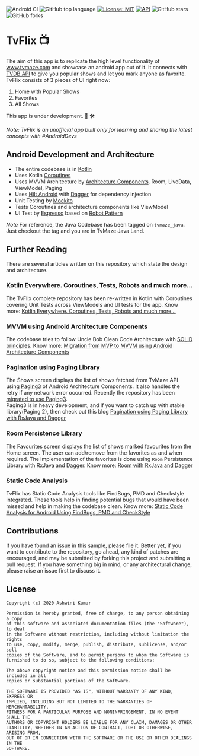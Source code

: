 ![Android CI](https://github.com/ashwini009/TvFlix/workflows/Android%20CI/badge.svg?branch=master&event=push) ![GitHub top language](https://img.shields.io/github/languages/top/ashwini009/TvFlix?style=plastic) [![License: MIT](https://img.shields.io/badge/License-MIT-yellow.svg)](https://opensource.org/licenses/MIT) [![API](https://img.shields.io/badge/API-21%2B-brightgreen.svg?style=flat)](https://android-arsenal.com/api?level=21) ![GitHub stars](https://img.shields.io/github/stars/ashwini009/TvFlix?style=social) ![GitHub forks](https://img.shields.io/github/forks/ashwini009/TvFlix?style=social)


# TvFlix :tv: 

The aim of this app is to replicate the high level functionality of www.tvmaze.com and showcase an android app out of it. 
It connects with [TVDB API](api.thetvdb.com) to give you popular shows and let you mark anyone as favorite.
TvFlix consists of 3 pieces of UI right now:
1. Home with Popular Shows
2. Favorites
3. All Shows

This app is under development. :construction_worker: :hammer_and_wrench:

*Note: TvFlix is an unofficial app built only for learning and sharing the latest concepts with #AndroidDevs*

## Android Development and Architecture

* The entire codebase is in [Kotlin](https://kotlinlang.org/)
* Uses Kotlin [Coroutines](https://kotlinlang.org/docs/reference/coroutines/coroutines-guide.html)
* Uses MVVM Architecture by [Architecture Components](https://developer.android.com/topic/libraries/architecture/). Room, LiveData, ViewModel, Paging
* Uses [Hilt Android](https://developer.android.com/training/dependency-injection/hilt-android) with [Dagger](https://dagger.dev/) for dependency injection
* Unit Testing by [Mockito](https://github.com/mockito/mockito)
* Tests Coroutines and architecture components like ViewModel
* UI Test by [Espresso](https://developer.android.com/training/testing/espresso) based on [Robot Pattern](https://academy.realm.io/posts/kau-jake-wharton-testing-robots/)

*Note* For reference, the Java Codebase has been tagged on `tvmaze_java`. Just checkout the tag and you are in TvMaze Java Land.

## Further Reading

There are several articles written on this repository which state the design and architecture. 

### Kotlin Everywhere. Coroutines, Tests, Robots and much more…

The TvFlix complete repository has been re-written in Kotlin with Coroutines covering
Unit Tests across ViewModels and UI tests for the app.
Know more:
[Kotlin Everywhere. Coroutines, Tests, Robots and much more…](https://proandroiddev.com/kotlin-everywhere-coroutines-tests-robots-and-much-more-b02030206cc9)

### MVVM using Android Architecture Components

The codebase tries to follow Uncle Bob Clean Code Architecture with [SOLID principles](https://en.wikipedia.org/wiki/SOLID).
Know more:
[Migration from MVP to MVVM using Android Architecture Components](https://medium.com/@kumarashwini/migration-from-mvp-to-mvvm-using-android-architecture-components-4bc058a1f73c)

### Pagination using Paging Library 

The Shows screen displays the list of shows fetched from TvMaze API using [Paging3](https://developer.android.com/topic/libraries/architecture/paging/v3-overview) of Android Architecture Components. It also handles the retry if any network error occurred. Recently the repository has been [migrated to use Paging3](https://github.com/reactivedroid/TvFlix/pull/14).  
Paging3 is in heavy development, and if you want to catch up with stable library(Paging 2), then check out this blog
[Pagination using Paging Library with RxJava and Dagger](https://medium.com/@kumarashwini/pagination-using-paging-library-with-rxjava-and-dagger-d9d05dbd8eac)

### Room Persistence Library

The Favourites screen displays the list of shows marked favourites from the Home screen. The user can add/remove from 
the favorites as and when required. The implementation of the favorites is done using `Room`  Persistence Library with RxJava and Dagger. 
Know more:
[Room with RxJava and Dagger](https://medium.com/@kumarashwini/room-with-rxjava-and-dagger-2722f4420651)

### Static Code Analysis

TvFlix has Static Code Analysis tools like FindBugs, PMD and Checkstyle integrated. These tools help in finding potential bugs that would have been missed and help in making the codebase clean.
Know more:
[Static Code Analysis for Android Using FindBugs, PMD and CheckStyle](https://blog.mindorks.com/static-code-analysis-for-android-using-findbugs-pmd-and-checkstyle-3a2861834c6a)

## Contributions

If you have found an issue in this sample, please file it.
Better yet, if you want to contribute to the repository, go ahead, any kind of patches are encouraged,
and may be submitted by forking this project and submitting a pull request. 
If you have something big in mind, or any architectural change, please raise an issue first to discuss it.

## License

```
Copyright (c) 2020 Ashwini Kumar

Permission is hereby granted, free of charge, to any person obtaining a copy
of this software and associated documentation files (the "Software"), to deal
in the Software without restriction, including without limitation the rights
to use, copy, modify, merge, publish, distribute, sublicense, and/or sell
copies of the Software, and to permit persons to whom the Software is
furnished to do so, subject to the following conditions:

The above copyright notice and this permission notice shall be included in all
copies or substantial portions of the Software.

THE SOFTWARE IS PROVIDED "AS IS", WITHOUT WARRANTY OF ANY KIND, EXPRESS OR
IMPLIED, INCLUDING BUT NOT LIMITED TO THE WARRANTIES OF MERCHANTABILITY,
FITNESS FOR A PARTICULAR PURPOSE AND NONINFRINGEMENT. IN NO EVENT SHALL THE
AUTHORS OR COPYRIGHT HOLDERS BE LIABLE FOR ANY CLAIM, DAMAGES OR OTHER
LIABILITY, WHETHER IN AN ACTION OF CONTRACT, TORT OR OTHERWISE, ARISING FROM,
OUT OF OR IN CONNECTION WITH THE SOFTWARE OR THE USE OR OTHER DEALINGS IN THE
SOFTWARE.
```
